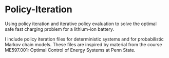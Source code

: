# Policy-Iteration
Using policy iteration and iterative policy evaluation to solve the optimal safe fast charging problem for a lithium-ion battery.

I include policy iteration files for deterministic systems and for probabilistic Markov chain models.  These files are inspired by material from the course ME597.001: Optimal Control of Energy Systems at Penn State.
